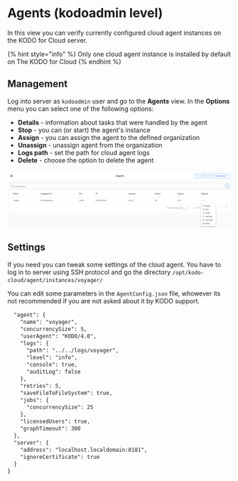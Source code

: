# Agents \(kodoadmin level\)

In this view you can verify currently configured cloud agent instances on the KODO for Cloud server.

{% hint style="info" %}
Only one cloud agent instance is installed by default on The KODO for Cloud
{% endhint %}

## Management 

Log into server as `kodoadmin` user and go to the **Agents** view. In the **Options**  menu you can select one of the following options:

* **Details** - information about tasks that were handled by the agent  
* **Stop** - you can \(or start\) the agent's instance
* **Assign** - you can assign the agent to the defined organization
* **Unassign** - unassign agent from the organization
* **Logs path** - set the path for cloud agent logs
* **Delete** - choose the option to delete the agent

![](../.gitbook/assets/kodo-cloud-administration-agents01.png)

## Settings

If you need you can tweak some settings of the cloud agent. You have to log in to server using SSH protocol and go the directory `/opt/kodo-cloud/agent/instances/voyager/` 

You can edit some parameters in the `AgentConfig.json` file, whowever its not recommended if you are not asked about it by KODO support.     

```text
  "agent": {
    "name": "voyager",
    "concurrencySize": 5,
    "userAgent": "KODO/4.0",
    "logs": {
      "path": "../../logs/voyager",
      "level": "info",
      "console": true,
      "auditLog": false
    },
    "retries": 5,
    "saveFileToFileSystem": true,
    "jobs": {
      "concurrencySize": 25
    },
    "licensedUsers": true,
    "graphTimeout": 300
  },
  "server": {
    "address": "localhost.localdomain:8181",
    "ignoreCertificate": true
  }
}

```




